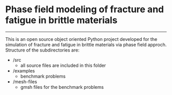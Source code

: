 # **Phase field modeling of fracture and fatigue in brittle materials**
***

This is an open source object oriented Python project developed for the simulation of fracture and fatigue in brittle materials via phase field approch. Structure of the subdirectories are:
* /src
  - all source files are included in this folder
* /examples 
  - benchmark problems 
* /mesh-files 
  - gmsh files for the benchmark problems
